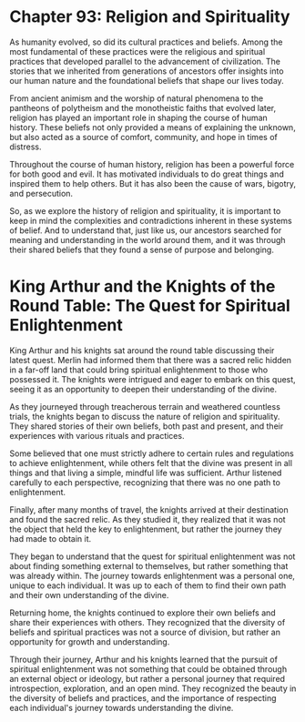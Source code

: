 # Chapter 93: Religion and Spirituality

As humanity evolved, so did its cultural practices and beliefs. Among the most fundamental of these practices were the religious and spiritual practices that developed parallel to the advancement of civilization. The stories that we inherited from generations of ancestors offer insights into our human nature and the foundational beliefs that shape our lives today.

From ancient animism and the worship of natural phenomena to the pantheons of polytheism and the monotheistic faiths that evolved later, religion has played an important role in shaping the course of human history. These beliefs not only provided a means of explaining the unknown, but also acted as a source of comfort, community, and hope in times of distress.

Throughout the course of human history, religion has been a powerful force for both good and evil. It has motivated individuals to do great things and inspired them to help others. But it has also been the cause of wars, bigotry, and persecution. 

So, as we explore the history of religion and spirituality, it is important to keep in mind the complexities and contradictions inherent in these systems of belief. And to understand that, just like us, our ancestors searched for meaning and understanding in the world around them, and it was through their shared beliefs that they found a sense of purpose and belonging.
# King Arthur and the Knights of the Round Table: The Quest for Spiritual Enlightenment

King Arthur and his knights sat around the round table discussing their latest quest. Merlin had informed them that there was a sacred relic hidden in a far-off land that could bring spiritual enlightenment to those who possessed it. The knights were intrigued and eager to embark on this quest, seeing it as an opportunity to deepen their understanding of the divine.

As they journeyed through treacherous terrain and weathered countless trials, the knights began to discuss the nature of religion and spirituality. They shared stories of their own beliefs, both past and present, and their experiences with various rituals and practices.

Some believed that one must strictly adhere to certain rules and regulations to achieve enlightenment, while others felt that the divine was present in all things and that living a simple, mindful life was sufficient. Arthur listened carefully to each perspective, recognizing that there was no one path to enlightenment.

Finally, after many months of travel, the knights arrived at their destination and found the sacred relic. As they studied it, they realized that it was not the object that held the key to enlightenment, but rather the journey they had made to obtain it.

They began to understand that the quest for spiritual enlightenment was not about finding something external to themselves, but rather something that was already within. The journey towards enlightenment was a personal one, unique to each individual. It was up to each of them to find their own path and their own understanding of the divine.

Returning home, the knights continued to explore their own beliefs and share their experiences with others. They recognized that the diversity of beliefs and spiritual practices was not a source of division, but rather an opportunity for growth and understanding.

Through their journey, Arthur and his knights learned that the pursuit of spiritual enlightenment was not something that could be obtained through an external object or ideology, but rather a personal journey that required introspection, exploration, and an open mind. They recognized the beauty in the diversity of beliefs and practices, and the importance of respecting each individual's journey towards understanding the divine.